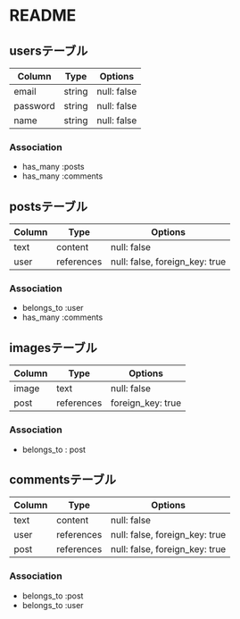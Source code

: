 # README

## usersテーブル
|Column|Type|Options|
|------|----|-------|
|email|string|null: false|
|password|string|null: false|
|name|string|null: false|
### Association
- has_many :posts
- has_many :comments

## postsテーブル
|Column|Type|Options|
|------|----|-------|
|text|content|null: false|
|user|references|null: false, foreign_key: true|
### Association
- belongs_to :user
- has_many :comments

## imagesテーブル
|Column|Type|Options|
|------|----|-------|
|image|text|null: false|
|post|references|foreign_key: true|

### Association
- belongs_to : post

## commentsテーブル
|Column|Type|Options|
|------|----|-------|
|text|content|null: false|
|user|references|null: false, foreign_key: true|
|post|references|null: false, foreign_key: true|
### Association
- belongs_to :post
- belongs_to :user